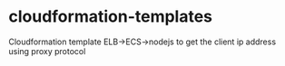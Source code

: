 # cloudformation-templates
Cloudformation template ELB->ECS->nodejs to get the client ip address using proxy protocol 

